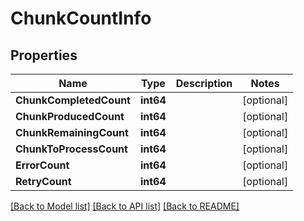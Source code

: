 # ChunkCountInfo

## Properties

Name | Type | Description | Notes
------------ | ------------- | ------------- | -------------
**ChunkCompletedCount** | **int64** |  | [optional] 
**ChunkProducedCount** | **int64** |  | [optional] 
**ChunkRemainingCount** | **int64** |  | [optional] 
**ChunkToProcessCount** | **int64** |  | [optional] 
**ErrorCount** | **int64** |  | [optional] 
**RetryCount** | **int64** |  | [optional] 

[[Back to Model list]](../README.md#documentation-for-models) [[Back to API list]](../README.md#documentation-for-api-endpoints) [[Back to README]](../README.md)


